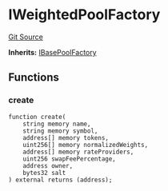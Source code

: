 # IWeightedPoolFactory
[Git Source](https://github.com/Increment-Finance/peripheral-contracts/blob/fc86e744c6664e8852ac82787aa2f73b160e6a5d/contracts/interfaces/balancer/IWeightedPoolFactory.sol)

**Inherits:**
[IBasePoolFactory](/contracts/interfaces/balancer/IWeightedPoolFactory.sol/interface.IBasePoolFactory.md)


## Functions
### create


```solidity
function create(
    string memory name,
    string memory symbol,
    address[] memory tokens,
    uint256[] memory normalizedWeights,
    address[] memory rateProviders,
    uint256 swapFeePercentage,
    address owner,
    bytes32 salt
) external returns (address);
```

